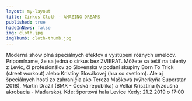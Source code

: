```yaml
---
layout: my-layout
title: Cirkus Cloth - AMAZING DREAMS
published: true
hideInNews: false
img: cloth.jpg
imgThumb: cloth-thumb.jpg
---
```


Moderná show plná špeciálnych efektov a vystúpení rôznych umelcov. Pripomíname, že sa jedná o cirkus bez ZVIERAT. Môžete sa tešiť na talenty z Levíc, či profesionálov zo Slovenska v podaní skupiny Born To Trick (street workout) alebo Kristíny Slovákovej (hra so svetlom). Ale aj špeciálnych hostí zo zahraničia ako Tereza Mašková (výherkyňa Superstar 2018), Martin Dražil (BMX - Česká republika) a Vellai Krisztina (vzdušná akrobacia - Maďarsko).
Kde: športová hala Levice
Kedy: 21.2.2019 o 17:00
<!--more-->
